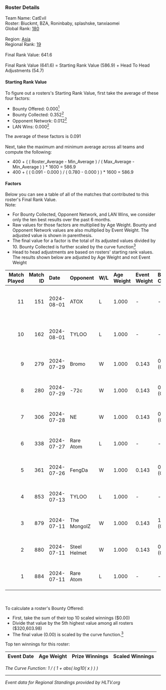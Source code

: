 ### Roster Details<br />
Team Name: CatEvil<br />
Roster: Biuckmt, BZA, Roninbaby, splashske, tanxiaomei<br />
Global Rank: [180](../standings_global.md)<br />
<br />
Region: [Asia]( ../standings_asia.md)<br />
Regional Rank: [19]( ../standings_asia.md)<br />
<br />
Final Rank Value:  641.6<br />
<br />
Final Rank Value (641.6) = Starting Rank Value (586.9) + Head To Head Adjustments (54.7)<br />

#### Starting Rank Value<br />
To figure out a rosters's Starting Rank Value, first take the average of these four factors:<br />
- Bounty Offered: 0.000[<sup>1</sup>](#table2)
- Bounty Collected: 0.352[<sup>2</sup>](#table1)
- Opponent Network: 0.012[<sup>2</sup>](#table1)
- LAN Wins: 0.000[<sup>2</sup>](#table1)

The average of these factors is 0.091<br />
<br />
Next, take the maximum and minimum average across all teams and compute the following:<br />
- 400 + ( ( Roster_Average - Min_Average ) / ( Max_Average - Min_Average ) ) * 1600 = 586.9
- 400 + ( ( 0.091 - 0.000 ) / ( 0.780 - 0.000 ) ) * 1600 = 586.9


#### Factors<br />
Below you can see a table of all of the matches that contributed to this roster's Final Rank Value.<br />
Note:<br />

- For Bounty Collected, Opponent Network, and LAN Wins, we consider only the ten best results over the past 6 months.
- Raw values for those factors are multiplied by Age Weight. Bounty and Opponent Network values are also multiplied by Event Weight. The adjusted value is shown in parenthesis.
- The final value for a factor is the total of its adjusted values divided by 10. Bounty Collected is further scaled by the curve function[<sup>3</sup>](#curveFunction)
- Head to head adjustments are based on rosters' starting rank values. The results shown below are adjusted by Age Weight and not Event Weight
<span id="table1"></span><br />


| Match Played | Match ID | Date       | Opponent     | W/L | Age Weight | Event Weight | Bounty Collected | Opponent Network | LAN Wins  | H2H Adj. | Roster                                         |
| -: | -: | :- | :- | :- | :- | :- | :- | :- | :- | -: | :- |
|           11 |      151 | 2024-08-01 | ATOX         | L   | 1.000      | -            | -                | -                | -         |    -6.58 | Biuckmt, BZA, Roninbaby, splashske, tanxiaomei |
|           10 |      162 | 2024-08-01 | TYLOO        | L   | 1.000      | -            | -                | -                | -         |    -6.81 | Biuckmt, BZA, Roninbaby, splashske, tanxiaomei |
|            9 |      279 | 2024-07-29 | Bromo        | W   | 1.000      | 0.143        | 0.000 (0.000)    | 0.118 (0.017)    | 0 (0.000) |    10.48 | Biuckmt, BZA, lan, Roninbaby, tanxiaomei       |
|            8 |      280 | 2024-07-29 | -72c         | W   | 1.000      | 0.143        | 0.003 (0.000)    | 0.039 (0.006)    | 0 (0.000) |    15.68 | Biuckmt, BZA, lan, Roninbaby, tanxiaomei       |
|            7 |      306 | 2024-07-28 | NE           | W   | 1.000      | 0.143        | 0.000 (0.000)    | 0.000 (0.000)    | 0 (0.000) |     6.72 | Biuckmt, BZA, lan, Roninbaby, tanxiaomei       |
|            6 |      338 | 2024-07-27 | Rare Atom    | L   | 1.000      | -            | -                | -                | -         |    -5.48 | Biuckmt, BZA, lan, Roninbaby, tanxiaomei       |
|            5 |      361 | 2024-07-26 | FengDa       | W   | 1.000      | 0.143        | 0.000 (0.000)    | 0.000 (0.000)    | 0 (0.000) |     6.88 | Biuckmt, BZA, lan, Roninbaby, tanxiaomei       |
|            4 |      853 | 2024-07-13 | TYLOO        | L   | 1.000      | -            | -                | -                | -         |    -5.77 | Biuckmt, BZA, lan, Roninbaby, tanxiaomei       |
|            3 |      879 | 2024-07-11 | The MongolZ  | W   | 1.000      | 0.143        | 1.000 (0.143)    | 0.709 (0.101)    | 0 (0.000) |    31.46 | Biuckmt, BZA, lan, Roninbaby, tanxiaomei       |
|            2 |      880 | 2024-07-11 | Steel Helmet | W   | 1.000      | 0.143        | 0.005 (0.001)    | 0.000 (0.000)    | 0 (0.000) |    14.07 | Biuckmt, BZA, lan, Roninbaby, tanxiaomei       |
|            1 |      884 | 2024-07-11 | Rare Atom    | L   | 1.000      | -            | -                | -                | -         |    -5.95 | Biuckmt, BZA, lan, Roninbaby, tanxiaomei       |

<br />
<span id="table2"></span><br />
To calculate a roster's Bounty Offered:<br />

- First, take the sum of their top 10 scaled winnings ($0.00)
- Divide that value by the 5th highest value among all rosters ($320,603.98)
- The final value (0.00) is scaled by the curve function.[<sup>3</sup>](#curveFunction)

Top ten winnings for this roster:<br />

| Event Date | Age Weight | Prize Winnings | Scaled Winnings |
| :- | -: | :- | :- |


<span id="curveFunction"></span>_The Curve Function: 1 / ( 1 + abs( log10( x ) ) )_<br />

---
_Event data for Regional Standings provided by HLTV.org_<br />
